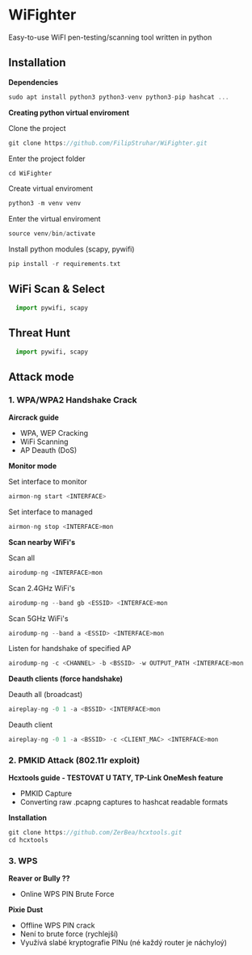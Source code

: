 # WiFighter
Easy-to-use WiFI pen-testing/scanning tool written in python



## Installation 

**Dependencies**
```c
sudo apt install python3 python3-venv python3-pip hashcat ...
```

**Creating python virtual enviroment**

Clone the project
```c
git clone https://github.com/FilipStruhar/WiFighter.git
```

Enter the project folder
```c
cd WiFighter
```

Create virtual enviroment
```c
python3 -m venv venv
```

Enter the virtual enviroment
```c
source venv/bin/activate
```

Install python modules (scapy, pywifi) 
```c
pip install -r requirements.txt
```



## WiFi Scan & Select
```python
  import pywifi, scapy
```



## Threat Hunt
```python
  import pywifi, scapy
```



## Attack mode

### 1. WPA/WPA2 Handshake Crack

**Aircrack guide**
- WPA, WEP Cracking
- WiFi Scanning
- AP Deauth (DoS)

**Monitor mode**

Set interface to monitor
```c
airmon-ng start <INTERFACE>
```

Set interface to managed
```c
airmon-ng stop <INTERFACE>mon
```

**Scan nearby WiFi's**

Scan all
```c
airodump-ng <INTERFACE>mon
```

Scan 2.4GHz WiFi's
```c
airodump-ng --band gb <ESSID> <INTERFACE>mon
```

Scan 5GHz WiFi's
```c
airodump-ng --band a <ESSID> <INTERFACE>mon
```

Listen for handshake of specified AP
```c
airodump-ng -c <CHANNEL> -b <BSSID> -w OUTPUT_PATH <INTERFACE>mon
```

**Deauth clients (force handshake)**

Deauth all (broadcast)
```c
aireplay-ng -0 1 -a <BSSID> <INTERFACE>mon
```

Deauth client
```c
aireplay-ng -0 1 -a <BSSID> -c <CLIENT_MAC> <INTERFACE>mon
```



### 2. PMKID Attack (802.11r exploit)

**Hcxtools guide - TESTOVAT U TATY, TP-Link OneMesh feature**

- PMKID Capture
- Converting raw .pcapng captures to hashcat readable formats

**Installation**

```c
git clone https://github.com/ZerBea/hcxtools.git
cd hcxtools
```



### 3. WPS

**Reaver or Bully ??**
- Online WPS PIN Brute Force

**Pixie Dust**
- Offline WPS PIN crack
- Není to brute force (rychlejší)
- Využívá slabé kryptografie PINu (né každý router je náchyloý)




